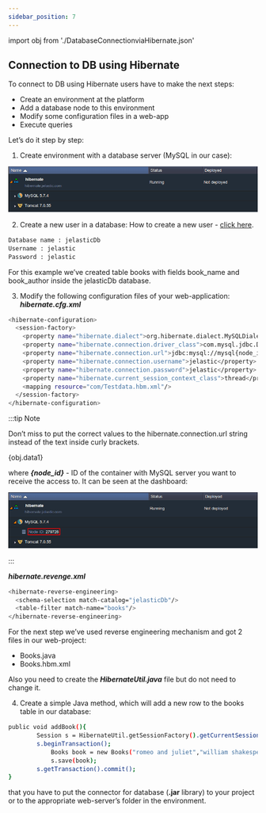 ```yaml
---
sidebar_position: 7
---
```


import obj from './DatabaseConnectionviaHibernate.json'

## Connection to DB using Hibernate

To connect to DB using Hibernate users have to make the next steps:

- Create an environment at the platform
- Add a database node to this environment
- Modify some configuration files in a web-app
- Execute queries

Let’s do it step by step:

1. Create environment with a database server (MySQL in our case):

<div style={{
    display:'flex',
    justifyContent: 'center',
    margin: '0 0 1rem 0'
}}>

![Locale Dropdown](./img/DatabaseConnectionviaHibernate/env-created.png)

</div>

2. Create a new user in a database:
   How to create a new user - [click here](https://cloudmydc.com/).

```bash
Database name : jelasticDb
Username : jelastic
Password : jelastic
```

For this example we’ve created table books with fields book_name and book_author inside the jelasticDb database.

3. Modify the following configuration files of your web-application:
   **_hibernate.cfg.xml_**

```bash
<hibernate-configuration>
  <session-factory>
    <property name="hibernate.dialect">org.hibernate.dialect.MySQLDialect</property>
    <property name="hibernate.connection.driver_class">com.mysql.jdbc.Driver</property>
    <property name="hibernate.connection.url">jdbc:mysql://mysql{node_id}.{your_env_name}.{hoster_domain}:3306/jelasticDb</property>
    <property name="hibernate.connection.username">jelastic</property>
    <property name="hibernate.connection.password">jelastic</property>
    <property name="hibernate.current_session_context_class">thread</property>
    <mapping resource="com/Testdata.hbm.xml"/>
  </session-factory>
</hibernate-configuration>
```

:::tip Note

Don’t miss to put the correct values to the hibernate.connection.url string instead of the text inside curly brackets.

{obj.data1}

where **_{node_id}_** - ID of the container with MySQL server you want to receive the access to. It can be seen at the dashboard:

<div style={{
    display:'flex',
    justifyContent: 'center',
    margin: '0 0 1rem 0'
}}>

![Locale Dropdown](./img/DatabaseConnectionviaHibernate/node-id.png)

</div>

:::

**_hibernate.revenge.xml_**

```bash
<hibernate-reverse-engineering>
  <schema-selection match-catalog="jelasticDb"/>
  <table-filter match-name="books"/>
</hibernate-reverse-engineering>
```

For the next step we’ve used reverse engineering mechanism and got 2 files in our web-project:

- Books.java
- Books.hbm.xml

Also you need to create the **_HibernateUtil.java_** file but do not need to change it.

4. Create a simple Java method, which will add a new row to the books table in our database:

```bash
public void addBook(){
        Session s = HibernateUtil.getSessionFactory().getCurrentSession();
        s.beginTransaction();
            Books book = new Books("romeo and juliet","william shakespeare ");
            s.save(book);
        s.getTransaction().commit();
}
```

that you have to put the connector for database (**.jar** library) to your project or to the appropriate web-server’s folder in the environment.
